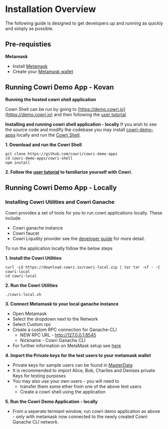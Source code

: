 # Installation Overview

The following guide is designed to get developers up and running as quickly and simply as possible.

## Pre-requisties

**Metamask**
* Install [Metamask](https://chrome.google.com/webstore/detail/metamask/nkbihfbeogaeaoehlefnkodbefgpgknn?hl=en)
* Create your [Metamask wallet](https://metamask.io/)

## Running Cowri Demo App - Kovan

**Running the hosted cowri shell application**

Cowri Shell can be run by going to [https://demo.cowri.io](https://demo.cowri.io) and then following the [user tutorial](../user-guide/1-User-Tutorial.md).

**Installing and running cowri shell application - locally**
If you wish to see the source code and modify the codebase you may install [cowri-demo-apps](https://github.com/cowri/cowri-demo-apps) locally and run the [Cowri Shell](https://github.com/cowri/cowri-demo-apps/tree/master/cowri-shell).

**1. Download and run the Cowri Shell**
```
git clone https://github.com/cowri/cowri-demo-apps
cd cowri-demo-apps/cowri-shell
npm install
```

**2. Follow the [user tutorial](../user-guide/1-User-Tutorial.md) to familiarize yourself with Cowri.**


## Running Cowri Demo App - Locally

### Installing Cowri Utilities and Cowri Ganache

Cowri provides a set of tools for you to run cowri applications locally. These include
* Cowri ganache instance
* Cowri faucet
* Cowri Liqudity provider
see the [developer guide](./developerGuide.md) for more detail.

To run the application locally follow the below steps

**1. Install the Cowri Utilities**
```
curl -LO https://download.cowri.io/cowri-local.zip | tar tar -xf - -C cowri-local
cd cowri-local
```

**2. Run the Cowri Utilities**
```
./cowri-local.sh
```

**3. Connect Metamask to your local ganache instance**

  * Open Metamask
  * Select the dropdown next to the Network
  * Select Custom rpc
  * Create a custom RPC connection for Ganache-CLI
    * NEW RPC URL - http://127.0.0.1:8545
    * Nickname - Cowri Ganache CLI
  * For further information on MetaMask setup see [here](https://metamask.github.io/metamask-docs/Main_Concepts/Getting_Started)

**4. Import the Private keys for the test users to your metamask wallet**
  * Private keys for sample users can be found in [MasterData](./masterData.md)
  * It is recommended to import Alice, Bob, Charlies and Denises private Keys for testing purposes
  * You may also use your own users - you will need to 
    * transfer them some ether from one of the above test users
    * Create a cowri shell using the application

**5. Run the Cowri Demo Application - locally**
  * From a seperate termianl window, run cowri demo application as above - only with metamask now connected to the newly created Cowri Ganache CLI network. 


